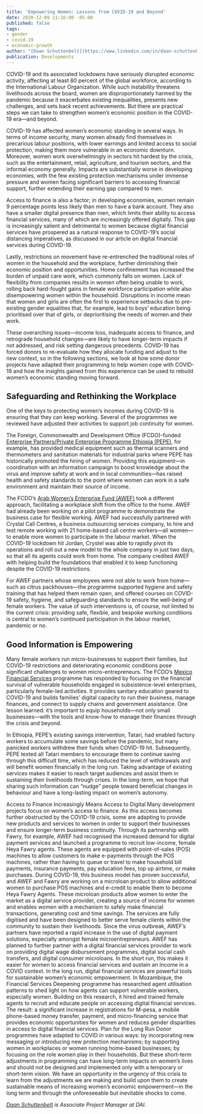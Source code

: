 ```yaml
---
title: 'Empowering Women: Lessons from COVID-19 and Beyond'
date: 2020-12-09 11:16:00 -05:00
published: false
tags:
- gender
- covid-19
- economic-growth
author: "[Daan Schuttenbelt](https://www.linkedin.com/in/daan-schuttenbelt-a24764b7/)"
publication: Developments
---
```


COVID-19 and its associated lockdowns have seriously disrupted economic activity, affecting at least 80 percent of the global workforce, according to the International Labour Organization. While such instability threatens livelihoods across the board, women are disproportionately harmed by the pandemic because it exacerbates existing inequalities, presents new challenges, and sets back recent achievements. But there are practical steps we can take to strengthen women’s economic position in the COVID-19 era—and beyond. 






COVID-19 has affected women’s economic standing in several ways. In terms of income security, many women already find themselves in precarious labour positions, with lower earnings and limited access to social protection, making them more vulnerable in an economic downturn. Moreover, women work overwhelmingly in sectors hit hardest by the crisis, such as the entertainment, retail, agriculture, and tourism sectors, and the informal economy generally. Impacts are substantially worse in developing economies, with the few existing protection mechanisms under immense pressure and women facing significant barriers to accessing financial support, further extending their earning gap compared to men. 

Access to finance is also a factor; in developing economies, women remain 9 percentage points less likely than men to have a bank account. They also have a smaller digital presence than men, which limits their ability to access financial services, many of which are increasingly offered digitally. This gap is increasingly salient and detrimental to women because digital financial services have prospered as a natural response to COVID-19’s social distancing imperatives, as discussed in our article on digital financial services during COVID-19. 

Lastly, restrictions on movement have re-entrenched the traditional roles of women in the household and the workplace, further diminishing their economic position and opportunities. Home confinement has increased the burden of unpaid care work, which commonly falls on women. Lack of flexibility from companies results in women often being unable to work, rolling back hard-fought gains in female workforce participation while also disempowering women within the household. Disruptions in income mean that women and girls are often the first to experience setbacks due to pre-existing gender equalities that, for example, lead to boys’ education being prioritised over that of girls, or deprioritising the needs of women and their work. 

These overarching issues—income loss, inadequate access to finance, and retrograde household changes—are likely to have longer-term impacts if not addressed, and risk setting dangerous precedents. COVID-19 has forced donors to re-evaluate how they allocate funding and adjust to the new context, so in the following sections, we look at how some donor projects have adapted their programming to help women cope with COVID-19 and how the insights gained from this experience can be used to rebuild women’s economic standing moving forward.

## Safeguarding and Rethinking the Workplace

One of the keys to protecting women’s incomes during COVID-19 is ensuring that they can keep working. Several of the programmes we reviewed have adjusted their activities to support job continuity for women. 

The Foreign, Commonwealth and Development Office (FCDO)-funded [Enterprise Partners/Private Enterprise Programme Ethiopia (PEPE)](https://www.dai.com/our-work/projects/ethiopia-private-enterprise-programme-ethiopia-pepe), for example, has provided medical equipment such as thermal scanners and thermometers and sanitation materials for industrial parks where PEPE has historically promoted the hiring of women. Providing this equipment—in coordination with an information campaign to boost knowledge about the virus and improve safety at work and in local communities—has raised health and safety standards to the point where women can work in a safe environment and maintain their source of income. 

The FCDO’s [Arab Women’s Enterprise Fund (AWEF)](https://www.dai.com/our-work/projects/jordan-egypt-and-palestine-arab-women-enterprise-fund) took a different approach, facilitating a workplace shift from the office to the home. AWEF had already been working on a pilot programme to demonstrate the business case for flexible working. AWEF had successfully partnered with Crystal Call Centres, a business outsourcing services company, to hire and test remote working with 21 home-based call centre workers—all women—to enable more women to participate in the labour market. When the COVID-19 lockdown hit Jordan, Crystel was able to rapidly pivot its operations and roll out a new model to the whole company in just two days, so that all its agents could work from home. The company credited AWEF with helping build the foundations that enabled it to keep functioning despite the COVID-19 restrictions.
 
For AWEF partners whose employees were not able to work from home—such as citrus packhouses—the programme supported hygiene and safety training that has helped them remain open, and offered courses on COVID-19 safety, hygiene, and safeguarding standards to ensure the well-being of female workers. The value of such interventions is, of course, not limited to the current crisis: providing safe, flexible, and bespoke working conditions is central to women’s continued participation in the labour market, pandemic or no.

## Good Information is Empowering

Many female workers run micro-businesses to support their families, but COVID-19 restrictions and deteriorating economic conditions pose significant challenges to women micro-entrepreneurs. The FCDO’s [Mexico Financial Services](https://www.dai.com/our-work/projects/mexico-prosperity-fund-mexico-financial-services-programme) programme has responded by focusing on the financial survival of vulnerable households engaged in subsistence-level enterprises, particularly female-led activities. It provides sanitary education geared to COVID-19 and builds families’ digital capacity to run their business, manage finances, and connect to supply chains and government assistance. One lesson learned: it’s important to equip households—not only small businesses—with the tools and know-how to manage their finances through the crisis and beyond. 

In Ethiopia, PEPE’s existing savings intervention, Tatari, had enabled factory workers to accumulate some savings before the pandemic, but many panicked workers withdrew their funds when COVID-19 hit. Subsequently, PEPE texted all Tatari members to encourage them to continue saving through this difficult time, which has reduced the level of withdrawals and will benefit women financially in the long run. Taking advantage of existing services makes it easier to reach target audiences and assist them in sustaining their livelihoods through crises. In the long-term, we hope that sharing such information can “nudge” people toward beneficial changes in behaviour and have a long-lasting impact on women’s autonomy. 

Access to Finance Increasingly Means Access to Digital
Many development projects focus on women’s access to finance. As this access becomes further obstructed by the COVID-19 crisis, some are adapting to provide new products and services to women in order to support their businesses and ensure longer-term business continuity. 
Through its partnership with Fawry, for example, AWEF had recognised the increased demand for digital payment services and launched a programme to recruit low-income, female Heya Fawry agents. These agents are equipped with point-of-sales (POS) machines to allow customers to make e-payments through  the POS machines, rather than having to queue or travel to make household bill payments, insurance payments, pay education fees, top up airtime, or make purchases. During COVID-19, this business model has proven successful, and AWEF and Fawry are working on a microloan product to allow additional women to purchase POS machines and e-credit to enable them to become Heya Fawry Agents. These microloan products allow women to enter the market as a digital service provider, creating a source of income for women and enables women with a mechanism to safely make financial transactions, generating cost and time savings.  The services are fully digitised and have been designed to better serve female clients within the community to sustain their livelihoods. Since the virus outbreak, AWEF’s partners have reported a rapid increase in the use of digital payment solutions, especially amongst female microentrepreneurs. AWEF has planned to further partner with a digital financial services provider to work on providing digital wage disbursement programmes, digital social cash transfers, and digital consumer microloans. In the short run, this makes it easier for women to access financial services and sustain an income in a COVID context. In the long run, digital financial services are powerful tools for sustainable women’s economic empowerment.
In Mozambique, the Financial Services Deepening programme has researched agent utilisation patterns to shed light on how agents can support vulnerable workers, especially women. Building on this research, it hired and trained female agents to recruit and educate people on accessing digital financial services. The result: a significant increase in registrations for M-pesa, a mobile phone-based money transfer, payment, and micro-financing service that provides economic opportunities for women and reduces gender disparities in access to digital financial services. 
Plan for the Long Run
Donor programmes have adapted to COVID in various ways: by incorporating new messaging or introducing new protection mechanisms; by supporting women in workplaces or women running home-based businesses; by focusing on the role women play in their households. But these short-term adjustments in programming can have long-term impacts on women’s lives and should not be designed and implemented only with a temporary or short-term vision. We have an opportunity in the urgency of this crisis to learn from the adjustments we are making and build upon them to create sustainable means of increasing women’s economic empowerment—in the long term and through the unforeseeable but inevitable shocks to come.



*[Daan Schuttenbelt](https://www.linkedin.com/in/daan-schuttenbelt-a24764b7/) is Associate Project Manager at DAI.*